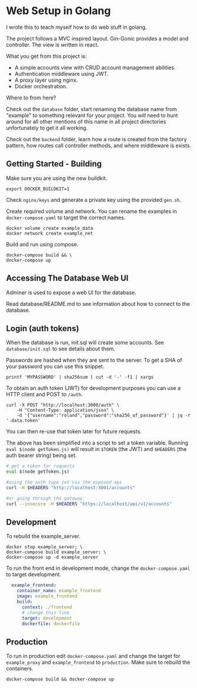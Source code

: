 # Web Setup in Golang

I wrote this to teach myself how to do web stuff in golang.

The project follows a MVC inspired layout.
Gin-Gonic provides a model and controller. The view is written in react.

What you get from this project is:

* A simple accounts view with CRUD account management abilities.
* Authentication middleware using JWT.
* A proxy layer using nginx.
* Docker orchestration.

Where to from here?

Check out the `database` folder, start renaming the database name from "example"
to something relevant for your project. You will need to hunt around for all other mentions of this
name in all project directories unfortunately to get it all working.

Check out the `backend` folder, learn how a route is created from the factory pattern,
how routes call controller methods, and where middleware is exists.

## Getting Started - Building

Make sure you are using the new buildkit.

```none
export DOCKER_BUILDKIT=1
```

Check `nginx/keys` and generate a private key using the provided `gen.sh`.

Create required volume and network.
You can rename the examples in `docker-compose.yaml` to target the correct names.

```none
docker volume create example_data
docker network create example_net
```

Build and run using compose.

```none
docker-compose build && \
docker-compose up
```

## Accessing The Database Web UI

Adminer is used to expose a web UI for the database.

Read database/README.md to see information about how to connect to the database.

## Login (auth tokens)

When the database is run, init.sql will create some accounts.
See `database/init.sql` to see details about them.

Passwords are hashed when they are sent to the server.
To get a SHA of your password you can use this snippet.

```none
printf 'MYPASSWORD' | sha256sum | cut -d '-' -f1 | xargs
```

To obtain an auth token (JWT) for development purposes
you can use a HTTP client and POST to `/auth`.

```none
curl -X POST "http://localhost:3000/auth" \
    -H "Content-Type: application/json" \
    -d '{"username":"roland","password":"sha256_of_password"}' | jq -r '.data.token'
```

You can then re-use that token later for future requests.

The above has been simplified into a script to set a token variable.
Running `eval $(node getToken.js)` will result in
`$TOKEN` (the JWT) and `$HEADERS` (the auth bearer string) being set.

```bash
# get a token for requests
eval $(node getToken.js)

#using the auth type jwt via the exposed api
curl -H $HEADERS "http://localhost:3001/accounts"

#or going through the gateway
curl --insecure -H $HEADERS "https://localhost/api/v1/accounts"
```

## Development

To rebuild the example_server.

```none
docker stop example_server; \
docker-compose build example_server; \
docker-compose up -d example_server
```

To run the front end in development mode, change the `docker-compose.yaml` to target development.

```yaml
  example_frontend:
    container_name: example_frontend
    image: example_frontend
    build:
      context: ./frontend
      # change this line
      target: development
      dockerfile: dockerfile
```

## Production

To run in production edit `docker-compose.yaml` and change the target for `example_proxy`
and `example_frontend` to `production`. Make sure to rebuild the containers.

```none
docker-compose build && docker-compose up
```
